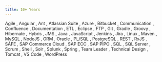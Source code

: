 ```yaml
---
title: 10+ Years
---
```


Agile
, Angular
, Ant
, Atlassian Suite
, Azure
, Bitbucket
, Communication
, Confluence
, Documentation
, ETL
, Eclipse
, FTP
, Git
, Gradle
, Groovy
, Hibernate
, Hybris
, JMS
, Java
, JavaScript
, Jenkins
, Jira
, Linux
, Maven
, MySQL
, NodeJS
, ORM
, Oracle
, PL/SQL
, PostgreSQL
, REST
, RxJS
, SAFE
, SAP Commerce Cloud
, SAP ECC
, SAP PIPO
, SQL
, SQL Server
, Scrum
, Shell
, Solr
, Splunk
, Spring
, Team Leader
, Technical Design
, Tomcat
, VS Code
, WordPress
